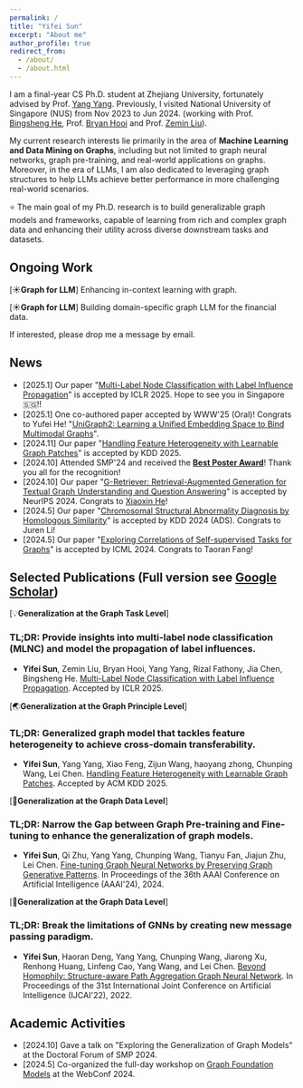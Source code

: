 ```yaml
---
permalink: /
title: "Yifei Sun"
excerpt: "About me"
author_profile: true
redirect_from: 
  - /about/
  - /about.html
---
```


I am a final-year CS Ph.D. student at Zhejiang University, fortunately advised by Prof. [Yang Yang](http://yangy.org/). Previously, I visited National University of Singapore (NUS) from Nov 2023 to Jun 2024. (working with Prof. [Bingsheng He](https://www.comp.nus.edu.sg/~hebs/), Prof. [Bryan Hooi](https://bhooi.github.io/) and Prof. [Zemin Liu](https://zemin-liu.github.io/)).

My current research interests lie primarily in the area of **Machine Learning and Data Mining on Graphs**, including but not limited to graph neural networks, graph pre-training, and real-world applications on graphs. Moreover, in the era of LLMs, I am also dedicated to leveraging graph structures to help LLMs achieve better performance in more challenging real-world scenarios.

⭐️ The main goal of my Ph.D. research is to build generalizable graph models and frameworks, capable of learning from rich and complex graph data and enhancing their utility across diverse downstream tasks and datasets.


Ongoing Work
------

[☀️**Graph for LLM**] Enhancing in-context learning with graph.

[☀️**Graph for LLM**] Building domain-specific graph LLM for the financial data.

<!-- - [🌏**Generalization at the Graph Principle Level**] Towards Graph Foundation Model across Domains. -->
<!-- - [💡**Generalization at the Graph Task Level**] Graph LLM for Zero-Shot Node Classification. -->
<!-- - [💡**Generalization at the Graph Task Level**] Tackling Multi-label Node Classification. (Under Review) -->
  
If interested, please drop me a message by email.

News
------

- [2025.1] Our paper "[Multi-Label Node Classification with Label Influence Propagation](https://openreview.net/pdf?id=3X3LuwzZrl)" is accepted by ICLR 2025. Hope to see you in Singapore🇸🇬!!
- [2025.1] One co-authored paper accepted by WWW'25 (Oral)! Congrats to Yufei He! "[UniGraph2: Learning a Unified Embedding Space to Bind Multimodal Graphs](https://openreview.net/forum?id=lEQEKUpXt6#discussion)".
- [2024.11] Our paper "[Handling Feature Heterogeneity with Learnable Graph Patches](https://dl.acm.org/doi/10.1145/3690624.3709242)" is accepted by KDD 2025.
- [2024.10] Attended SMP'24 and received the [**Best Poster Award**](https://mp.weixin.qq.com/s/7z6ehuyRZJb2CkSUtOvMww)! Thank you all for the recognition!
- [2024.10] Our paper "[G-Retriever: Retrieval-Augmented Generation for Textual Graph Understanding and Question Answering](https://arxiv.org/abs/2402.07630)" is accepted by NeurIPS 2024. Congrats to [Xiaoxin He](https://xiaoxinhe.github.io/)!
- [2024.5] Our paper "[Chromosomal Structural Abnormality Diagnosis by Homologous Similarity](https://arxiv.org/abs/2407.08204)" is accepted by KDD 2024 (ADS). Congrats to Juren Li!
- [2024.5] Our paper "[Exploring Correlations of Self-supervised Tasks for Graphs](https://arxiv.org/abs/2405.04245)" is accepted by ICML 2024. Congrats to Taoran Fang!

Selected Publications (Full version see [Google Scholar](https://scholar.google.com/citations?user=9mxdFawAAAAJ))
------

[💡**Generalization at the Graph Task Level**]

### TL;DR: Provide insights into multi-label node classification (MLNC) and model the propagation of label influences.

- **Yifei Sun**, Zemin Liu, Bryan Hooi, Yang Yang, Rizal Fathony, Jia Chen, Bingsheng He. [Multi-Label Node Classification with Label Influence Propagation](https://openreview.net/pdf?id=3X3LuwzZrl). Accepted by ICLR 2025.

[🌏**Generalization at the Graph Principle Level**]

### TL;DR: Generalized graph model that tackles feature heterogeneity to achieve cross-domain transferability.

- **Yifei Sun**, Yang Yang, Xiao Feng, Zijun Wang, haoyang zhong, Chunping Wang, Lei Chen.  [Handling Feature Heterogeneity with Learnable Graph Patches](http://yangy.org/works/gnn/KDD25_GraphPatches.pdf). Accepted by ACM KDD 2025.

[🎈**Generalization at the Graph Data Level**]

### TL;DR: Narrow the Gap between Graph Pre-training and Fine-tuning to enhance the generalization of graph models.

- **Yifei Sun**, Qi Zhu, Yang Yang, Chunping Wang, Tianyu Fan, Jiajun Zhu, Lei Chen. [Fine-tuning Graph Neural Networks by Preserving Graph Generative Patterns](https://arxiv.org/abs/2312.13583). In Proceedings of the 36th AAAI Conference on Artificial Intelligence (AAAI'24), 2024.

[🎈**Generalization at the Graph Data Level**]

### TL;DR: Break the limitations of GNNs by creating new message passing paradigm.

- **Yifei Sun**, Haoran Deng, Yang Yang, Chunping Wang, Jiarong Xu, Renhong Huang, Linfeng Cao, Yang Wang, and Lei Chen. [Beyond Homophily: Structure-aware Path Aggregation Graph Neural Network](https://www.ijcai.org/proceedings/2022/0310.pdf). In Proceedings of the 31st International Joint Conference on Artificial Intelligence (IJCAI'22), 2022.

Academic Activities
------

- [2024.10] Gave a talk on "Exploring the Generalization of Graph Models" at the Doctoral Forum of SMP 2024.
- [2024.5] Co-organized the full-day workshop on [Graph Foundation Models](https://www.www24gfm.com/) at the WebConf 2024.
